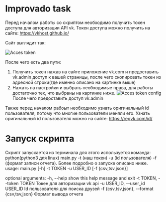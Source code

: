 # Improvado task
Перед началом работы со скриптом необходимо получить токен доступа для авторизации API vk. Токен доступа можно получить на сайте: https://vkhost.github.io/

Сайт выглядит так:

![Acces token](https://i.imgur.com/6Q0tI3f.png)

После чего есть два пути:
1. Получить токен нажав на сайте приложение vk.com и предоставить vk.admin доступ к вашей страницы, после чего скопировать токен из адресной строки(где именно описано на картинке выше)
2. Нажать на настройки и выбрать необходимые права, для работы достаточно тех, что выбраны на картинке ниже.
  ![Acces token config](https://i.imgur.com/BP3rxo0.png)
  После чего предоставить доступ vk.admin
  
Также перед началом рабоыт необходимо узнать оригинальный id пользователя, потому что многие пользователи меняли его.
Узнать оригинальный id пользователя можно на сайте: https://regvk.com/id/
# Запуск скрипта
Скрипт запускается из терминала для этого используется команда:
python(python3 для linux) main.py -t (наш токен) -u (id пользователя) -f (формат записи отчета).
Более подробно о запуске описано ниже.
usage: main.py [-h] -t TOKEN -u USER_ID [-f {csv,tsv,json}]

optional arguments:
  -h, --help            show this help message and exit
  -t TOKEN, --token TOKEN
                        Токен для авторизации vk api
  -u USER_ID, --user_id USER_ID
                        Id пользователя для поиска друзей
  -f {csv,tsv,json}, --format {csv,tsv,json}
                        Формат вывода отчета

